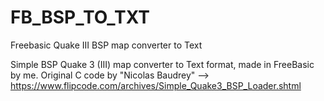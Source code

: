 # FB_BSP_TO_TXT
Freebasic Quake III BSP map converter to Text


Simple BSP Quake 3 (III) map converter to Text format, made in FreeBasic by me. Original C code by "Nicolas Baudrey" --> https://www.flipcode.com/archives/Simple_Quake3_BSP_Loader.shtml
